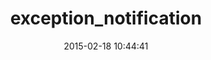 ---
layout: post
title:  "exception_notification"
repo:   "smartinez87/exception_notification"
date:   2015-02-18 10:44:41
gemurl: http://smartinez87.github.com/exception_notification
---
